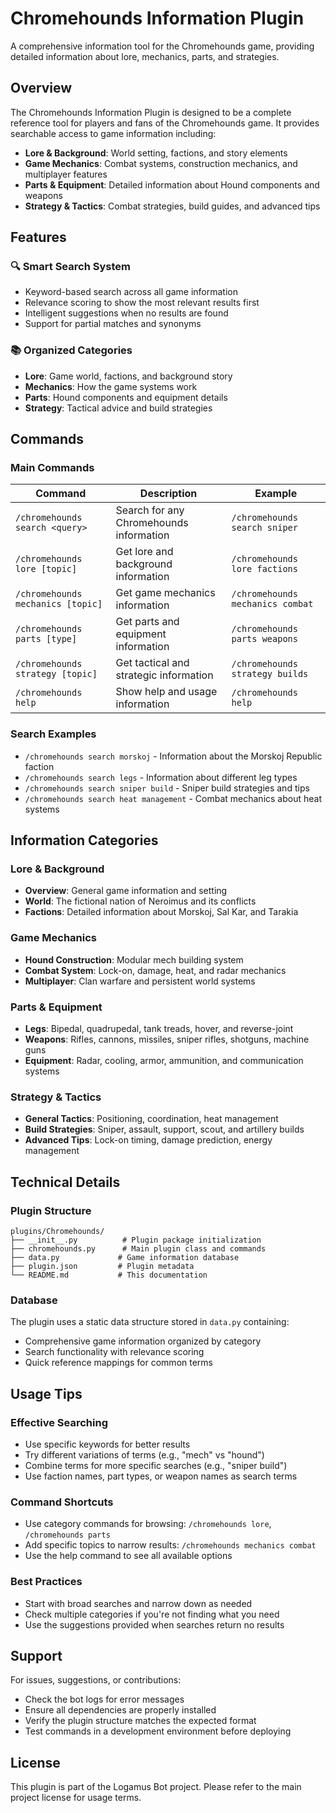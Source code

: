 # Chromehounds Information Plugin

A comprehensive information tool for the Chromehounds game, providing detailed information about lore, mechanics, parts, and strategies.

## Overview

The Chromehounds Information Plugin is designed to be a complete reference tool for players and fans of the Chromehounds game. It provides searchable access to game information including:

- **Lore & Background**: World setting, factions, and story elements
- **Game Mechanics**: Combat systems, construction mechanics, and multiplayer features
- **Parts & Equipment**: Detailed information about Hound components and weapons
- **Strategy & Tactics**: Combat strategies, build guides, and advanced tips

## Features

### 🔍 Smart Search System
- Keyword-based search across all game information
- Relevance scoring to show the most relevant results first
- Intelligent suggestions when no results are found
- Support for partial matches and synonyms

### 📚 Organized Categories
- **Lore**: Game world, factions, and background story
- **Mechanics**: How the game systems work
- **Parts**: Hound components and equipment details
- **Strategy**: Tactical advice and build strategies

## Commands

### Main Commands

| Command | Description | Example |
|---------|-------------|---------|
| `/chromehounds search <query>` | Search for any Chromehounds information | `/chromehounds search sniper` |
| `/chromehounds lore [topic]` | Get lore and background information | `/chromehounds lore factions` |
| `/chromehounds mechanics [topic]` | Get game mechanics information | `/chromehounds mechanics combat` |
| `/chromehounds parts [type]` | Get parts and equipment information | `/chromehounds parts weapons` |
| `/chromehounds strategy [topic]` | Get tactical and strategic information | `/chromehounds strategy builds` |
| `/chromehounds help` | Show help and usage information | `/chromehounds help` |

### Search Examples

- `/chromehounds search morskoj` - Information about the Morskoj Republic faction
- `/chromehounds search legs` - Information about different leg types
- `/chromehounds search sniper build` - Sniper build strategies and tips
- `/chromehounds search heat management` - Combat mechanics about heat systems

## Information Categories

### Lore & Background
- **Overview**: General game information and setting
- **World**: The fictional nation of Neroimus and its conflicts
- **Factions**: Detailed information about Morskoj, Sal Kar, and Tarakia

### Game Mechanics
- **Hound Construction**: Modular mech building system
- **Combat System**: Lock-on, damage, heat, and radar mechanics
- **Multiplayer**: Clan warfare and persistent world systems

### Parts & Equipment
- **Legs**: Bipedal, quadrupedal, tank treads, hover, and reverse-joint
- **Weapons**: Rifles, cannons, missiles, sniper rifles, shotguns, machine guns
- **Equipment**: Radar, cooling, armor, ammunition, and communication systems

### Strategy & Tactics
- **General Tactics**: Positioning, coordination, heat management
- **Build Strategies**: Sniper, assault, support, scout, and artillery builds
- **Advanced Tips**: Lock-on timing, damage prediction, energy management

## Technical Details

### Plugin Structure
```
plugins/Chromehounds/
├── __init__.py          # Plugin package initialization
├── chromehounds.py      # Main plugin class and commands
├── data.py             # Game information database
├── plugin.json         # Plugin metadata
└── README.md           # This documentation
```

### Database
The plugin uses a static data structure stored in `data.py` containing:
- Comprehensive game information organized by category
- Search functionality with relevance scoring
- Quick reference mappings for common terms


## Usage Tips

### Effective Searching
- Use specific keywords for better results
- Try different variations of terms (e.g., "mech" vs "hound")
- Combine terms for more specific searches (e.g., "sniper build")
- Use faction names, part types, or weapon names as search terms

### Command Shortcuts
- Use category commands for browsing: `/chromehounds lore`, `/chromehounds parts`
- Add specific topics to narrow results: `/chromehounds mechanics combat`
- Use the help command to see all available options

### Best Practices
- Start with broad searches and narrow down as needed
- Check multiple categories if you're not finding what you need
- Use the suggestions provided when searches return no results

## Support

For issues, suggestions, or contributions:
- Check the bot logs for error messages
- Ensure all dependencies are properly installed
- Verify the plugin structure matches the expected format
- Test commands in a development environment before deploying

## License

This plugin is part of the Logamus Bot project. Please refer to the main project license for usage terms. 
